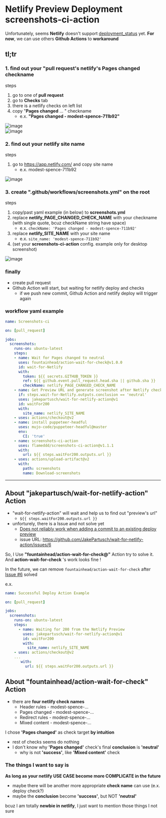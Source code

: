# Netlify Preview Deployment screenshots-ci-action

Unfortunately, seems **Netlify** doesn't support [deployment_status](https://docs.github.com/en/developers/webhooks-and-events/webhook-events-and-payloads#deployment_status) yet. **For now**, we can use others **Github Actions** to **workaround**


## tl;tr
### 1. find out your "pull request's netlify's Pages changed checkname
steps
1. go to one of **pull request**
2. go to **Checks** tab
3. there is a netlify checks on left list
4. copy "**Pages changed** ... " checkname
    - e.x. **"Pages changed - modest-spence-711b92"**

![image](https://user-images.githubusercontent.com/22259196/89117111-bf3c3680-d4cd-11ea-8b18-4a9b31040fb6.png)  
![image](https://user-images.githubusercontent.com/22259196/89117116-c82d0800-d4cd-11ea-8e09-ffaeb2d3b117.png)  

### 2. find out your **netlify** site name
steps
1. go to https://app.netlify.com/ and copy site name
    - e.x. modest-spence-711b92

![image](https://user-images.githubusercontent.com/22259196/89117145-20640a00-d4ce-11ea-934a-b9739354c217.png)


### 3. create ".github/workflows/screenshots.yml" on the root
steps
1. copy/past yaml example (in below) to **screenshots.yml**
2. replace **netlify_PAGE_CHANGED_CHECK_NAME** with your checkname (with single quote, bcuz checkName string have space)
    - e.x. `checkName: 'Pages changed - modest-spence-711b92'`
3. replace **netlify_SITE_NAME** with your site name
    - e.x. `site_name: 'modest-spence-711b92'`
4. (set your **screenshots-ci-action** config. example only for desktop screenshot)

![image](https://user-images.githubusercontent.com/22259196/89117298-463dde80-d4cf-11ea-9ed1-399be5fda0bd.png)


### finally
- create pull request
- Github Action will start, but waiting for netlify deploy and checks
  - if we push new commit, Github Action and netlify deploy will trigger again

### workflow yaml example
```yaml
name: Screenshots-ci

on: [pull_request]

jobs:
  screenshots:
    runs-on: ubuntu-latest
    steps:
    - name: Wait for Pages changed to neutral
      uses: fountainhead/action-wait-for-check@v1.0.0
      id: wait-for-Netlify
      with:
        token: ${{ secrets.GITHUB_TOKEN }}
        ref: ${{ github.event.pull_request.head.sha || github.sha }}
        checkName: netlify_PAGE_CHANGED_CHECK_NAME
    - name: Get Preview URL and generate screenshot after Netlify check done
      if: steps.wait-for-Netlify.outputs.conclusion == 'neutral'
      uses: jakepartusch/wait-for-netlify-action@v1
      id: waitFor200
      with:
        site_name: netlify_SITE_NAME
    - uses: actions/checkout@v2
    - name: install puppeteer-headful
      uses: mujo-code/puppeteer-headful@master
      env:
        CI: 'true'
    - name: screenshots-ci-action
      uses: flameddd/screenshots-ci-action@v1.1.1
      with:
        url: ${{ steps.waitFor200.outputs.url }}
    - uses: actions/upload-artifact@v2
      with:
        path: screenshots
        name: Download-screenshots
```

----------------------------------------------------------------------
## About **"jakepartusch/wait-for-netlify-action"** Action
- "wait-for-netlify-action" will wait and help us to find out "preview's url"
  - `${{ steps.waitFor200.outputs.url }}`
- unforturely, there is a Issue and not solve yet
  - [Does not reliably work when adding a commit to an existing deploy preview](https://github.com/JakePartusch/wait-for-netlify-action/issues/6)
  - issue URL: https://github.com/JakePartusch/wait-for-netlify-action/issues/6

So, I Use **"fountainhead/action-wait-for-check@"** Action try to solve it.  
And **action-wait-for-check** 's work looks fine !  

In the future, we can remove `fountainhead/action-wait-for-check` after [Issue #6](https://github.com/JakePartusch/wait-for-netlify-action/issues/6) solved

e.x. 
```yaml
name: Successful Deploy Action Example

on: [pull_request]

jobs:
  screenshots:
    runs-on: ubuntu-latest
    steps:
      - name: Waiting for 200 from the Netlify Preview
        uses: jakepartusch/wait-for-netlify-action@v1
        id: waitFor200
        with:
          site_name: netlify_SITE_NAME
    - uses: actions/checkout@v2
    ...
       with:
         url: ${{ steps.waitFor200.outputs.url }}
```


## About **"fountainhead/action-wait-for-check"** Action
- there are **four netlify check names**
  - Header rules - modest-spence-...
  - Pages changed - modest-spence-...
  - Redirect rules - modest-spence-...
  - Mixed content - modest-spence-...

I chose **'Pages changed'** as check target **by intuition**
- rest of checks seems do nothing
- I don't know why **'Pages changed'** check's final **conclusion** is **'neutral'**
  - why is not **'success'**, like **'Mixed content'** check

### The things I want to say is
**As long as your netlify USE CASE become more COMPLICATE in the future**
- maybe there will be another more appropriate **check name** can use (e.x. deploy check?)
- maybe the **conclusion** become **'success'**, but NOT **'neutral'**

bcuz I am totally **newbie in netlify**, I just want to mention those things I not sure
